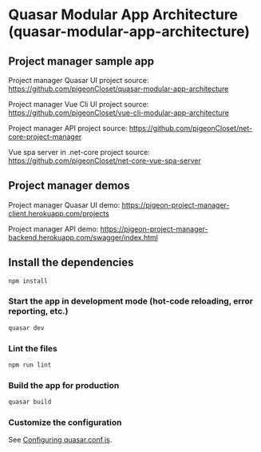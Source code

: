# Quasar Modular App Architecture (quasar-modular-app-architecture)

## Project manager sample app

Project manager Quasar UI project source: https://github.com/pigeonCloset/quasar-modular-app-architecture

Project manager Vue Cli UI project source: https://github.com/pigeonCloset/vue-cli-modular-app-architecture

Project manager API project source: https://github.com/pigeonCloset/net-core-project-manager

Vue spa server in .net-core project source: https://github.com/pigeonCloset/net-core-vue-spa-server


## Project manager demos
Project manager Quasar UI demo: https://pigeon-project-manager-client.herokuapp.com/projects

Project manager API demo: https://pigeon-project-manager-backend.herokuapp.com/swagger/index.html


## Install the dependencies
```bash
npm install
```

### Start the app in development mode (hot-code reloading, error reporting, etc.)
```bash
quasar dev
```

### Lint the files
```bash
npm run lint
```

### Build the app for production
```bash
quasar build
```

### Customize the configuration
See [Configuring quasar.conf.js](https://quasar.dev/quasar-cli/quasar-conf-js).
